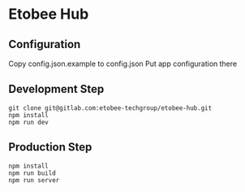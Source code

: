 # Etobee Hub

## Configuration

Copy config.json.example to config.json
Put app configuration there

## Development Step

```
git clone git@gitlab.com:etobee-techgroup/etobee-hub.git
npm install
npm run dev
```

## Production Step
```
npm install
npm run build
npm run server
```
